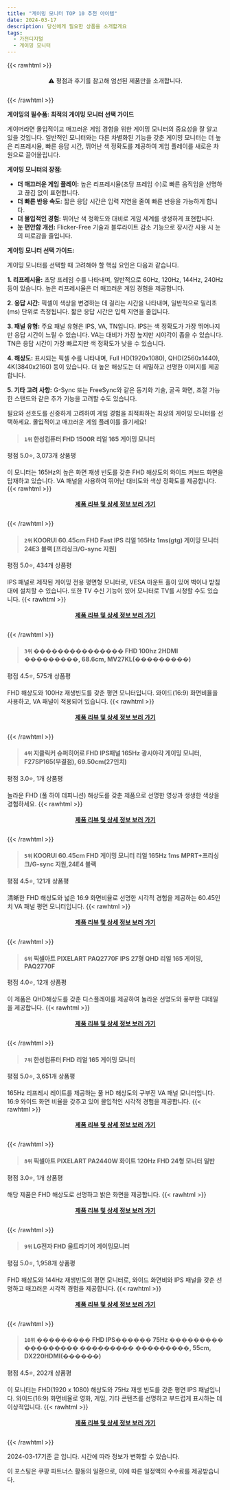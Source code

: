 ```yaml
---
title: "게이밍 모니터 TOP 10 추천 아이템"
date: 2024-03-17
description: 당신에게 필요한 상품을 소개할게요
tags:
  - 가전디지털
  - 게이밍 모니터
---
```

{{< rawhtml >}}<div class="toc" style="text-align: center; height: 50px; line-height: 2;">  <p>⚠️ 평점과 후기를 참고해 엄선된 제품만을 소개합니다.<br></p></div> {{< /rawhtml >}}

**게이밍의 필수품: 최적의 게이밍 모니터 선택 가이드**

게이머라면 몰입적이고 매끄러운 게임 경험을 위한 게이밍 모니터의 중요성을 잘 알고 있을 것입니다. 일반적인 모니터와는 다른 차별화된 기능을 갖춘 게이밍 모니터는 더 높은 리프레시율, 빠른 응답 시간, 뛰어난 색 정확도를 제공하여 게임 플레이를 새로운 차원으로 끌어올립니다.

**게이밍 모니터의 장점:**

* **더 매끄러운 게임 플레이:** 높은 리프레시율(초당 프레임 수)로 빠른 움직임을 선명하고 끊김 없이 표현합니다.
* **더 빠른 반응 속도:** 짧은 응답 시간은 입력 지연을 줄여 빠른 반응을 가능하게 합니다.
* **더 몰입적인 경험:** 뛰어난 색 정확도와 대비로 게임 세계를 생생하게 표현합니다.
* **눈 편안함 개선:** Flicker-Free 기술과 블루라이트 감소 기능으로 장시간 사용 시 눈의 피로감을 줄입니다.

**게이밍 모니터 선택 가이드:**

게이밍 모니터를 선택할 때 고려해야 할 핵심 요인은 다음과 같습니다.

**1. 리프레시율:** 초당 프레임 수를 나타내며, 일반적으로 60Hz, 120Hz, 144Hz, 240Hz 등이 있습니다. 높은 리프레시율은 더 매끄러운 게임 경험을 제공합니다.

**2. 응답 시간:** 픽셀이 색상을 변경하는 데 걸리는 시간을 나타내며, 일반적으로 밀리초(ms) 단위로 측정됩니다. 짧은 응답 시간은 입력 지연을 줄입니다.

**3. 패널 유형:** 주요 패널 유형은 IPS, VA, TN입니다. IPS는 색 정확도가 가장 뛰어나지만 응답 시간이 느릴 수 있습니다. VA는 대비가 가장 높지만 시야각이 좁을 수 있습니다. TN은 응답 시간이 가장 빠르지만 색 정확도가 낮을 수 있습니다.

**4. 해상도:** 표시되는 픽셀 수를 나타내며, Full HD(1920x1080), QHD(2560x1440), 4K(3840x2160) 등이 있습니다. 더 높은 해상도는 더 세밀하고 선명한 이미지를 제공합니다.

**5. 기타 고려 사항:** G-Sync 또는 FreeSync와 같은 동기화 기술, 굴곡 화면, 조절 가능한 스탠드와 같은 추가 기능을 고려할 수도 있습니다.

필요와 선호도를 신중하게 고려하여 게임 경험을 최적화하는 최상의 게이밍 모니터를 선택하세요. 몰입적이고 매끄러운 게임 플레이를 즐기세요!


>#### `1위` 한성컴퓨터 FHD 1500R 리얼 165 게이밍 모니터
평점 5.0⭐, 3,073개 상품평

이 모니터는 165Hz의 높은 화면 재생 빈도를 갖춘 FHD 해상도의 와이드 커브드 화면을 탑재하고 있습니다. VA 패널을 사용하여 뛰어난 대비도와 색상 정확도를 제공합니다.
{{< rawhtml >}}<div class="toc" style="text-align: center; height: 50px; line-height: 2;"><p><b><a href="https://link.coupang.com/re/AFFSDP?lptag=AF5033054&pageKey=229430068&itemId=727496667&vendorItemId=4839882965&traceid=V0-153-90b92c24105ac818&requestid=20240317182628551077650421&token=31850C%7CMIXED">제품 리뷰 및 상세 정보 보러 가기</a></b><br></p> </div>{{< /rawhtml >}}

>#### `2위` KOORUI 60.45cm FHD Fast IPS 리얼 165Hz 1ms(gtg) 게이밍 모니터 24E3 블랙 [프리싱크/G-sync 지원]
평점 5.0⭐, 434개 상품평

IPS 패널로 제작된 게이밍 전용 평면형 모니터로, VESA 마운트 홀이 있어 벽이나 받침대에 설치할 수 있습니다. 또한 TV 수신 기능이 있어 모니터로 TV를 시청할 수도 있습니다.
{{< rawhtml >}}<div class="toc" style="text-align: center; height: 50px; line-height: 2;"><p><b><a href="https://link.coupang.com/re/AFFSDP?lptag=AF5033054&pageKey=7434027963&itemId=19315340231&vendorItemId=86457367323&traceid=V0-153-dc55cfa95395e430&requestid=20240317182628551077650421&token=31850C%7CMIXED">제품 리뷰 및 상세 정보 보러 가기</a></b><br></p> </div>{{< /rawhtml >}}

>#### `3위` ��������������� FHD 100hz 2HDMI ���������, 68.6cm, MV27KL(���������)
평점 4.5⭐, 575개 상품평

FHD 해상도와 100Hz 재생빈도를 갖춘 평면 모니터입니다. 와이드(16:9) 화면비율을 사용하고, VA 패널이 적용되어 있습니다.
{{< rawhtml >}}<div class="toc" style="text-align: center; height: 50px; line-height: 2;"><p><b><a href="https://link.coupang.com/re/AFFSDP?lptag=AF5033054&pageKey=6233901061&itemId=12544254994&vendorItemId=79812645105&traceid=V0-153-c46e75bdb292ab08&clickBeacon=nphPcQmrSWyLQpi_npE7oi9ks7okmizOdHY4nRjDs209hN4Jrs_W-Kg_oU3lzIaJL6qaQKO7cFsqhJ5sizTTXTTn_0YF4KsPtJGa-9igwhQ7LdHmZhocgy7ZJG4w8H0NJ5oIMheo4RFOiijwxVVZAufsEweQS9VIBzxFueNlnOKsFh0wFR2Y9HC-rl_ndVifAJlUGNmHt6OT9r89k_LHOEZw-LjhZCStOzYOmb6j6V6629RGYiQuxhNXvIgE6MAY-H0qM8cigFfmoLvMh_M0cbPZvFyyODr76Xoe821hLwKDhZgrjjEd6sLfXS8wMJ92YCCZFtCeNJR0eCUVwdwr9ux01iwg6EtYO56N8IRk95q0xDK_TLBcy948vm_MXFQ28saP26W9iI5qoJMkltB6qcSwiaAD91FOzdnbGeoaZleCvD4eDsgDem6Y0hj90LIbfUnsk69Ed0FcHwjivItd2hjy7c2hpAGvs_4tu0ynnMU_LZOFhWkaukoJ_CBnGI3Xe97D6_Mcc_PSGQw9TORPSyeSm7xiBcFx3yHNSfJtpUXxgS46h9pfsxAEJi5R5U5fnvG6jaOuZ31o_HBMoegVy2ypU9WY9XcjMBZMVVI4X65zdy1_5hHizgC5LhfEpRfP5Vpko4DpVTGaKRaf8GtPOU0KfZ4Ab_xtnJN_kB99571QiWCi8LnNRE-SLyGrDXxSOl-TXNrX7Ryinhjwankpa-53cgyp87vXrb3Mz04zjUiBbBxia16rej-g99gpMgl5j1_dYVf-zTLRtwOF047h7z1blDwlCBuv6FY0P-0J_63GT3kFtA3r9cChtw3Xp1rjq3DhNMy3CrD7VAM0h5TmZ63uI7Vv7uNAsb9HAn9bbDFJvaQd1joDH-DoJaY1Gk7q4rznetohSU49mNRsL0xuY9V6xt-85kTaqqWtIzZ5DGEScByckALFkJo%3D&requestid=20240317182628551077650421&token=31850C%7CMIXED">제품 리뷰 및 상세 정보 보러 가기</a></b><br></p> </div>{{< /rawhtml >}}

>#### `4위` 지클릭커 슈퍼히어로 FHD IPS패널 165Hz 광시야각 게이밍 모니터, F27SP165(무결점), 69.50cm(27인치)
평점 3.0⭐, 1개 상품평

놀라운 FHD (풀 하이 데피니션) 해상도를 갖춘 제품으로 선명한 영상과 생생한 색상을 경험하세요.
{{< rawhtml >}}<div class="toc" style="text-align: center; height: 50px; line-height: 2;"><p><b><a href="https://link.coupang.com/re/AFFSDP?lptag=AF5033054&pageKey=7779073391&itemId=21020326671&vendorItemId=88083620257&traceid=V0-153-cd2f956ddb6cc50c&clickBeacon=_-d9ODLNObppNpSR_zqvHlXVWBiqViq_mHEKcRRB5SRQMXMCpwCnKr_1PPWfZHavkcpDoqZKr_XHp31SFvOmeYKHBNNXJSaNFmInR7wMxT2LEWXeiYuvbVPcfsLkUp45puk1v7xuAWy5UkkSnLb1CnuMS54-t83w8VyB_PhH5pDAhFbt-NDiw7xvveTV9i7uRfDbaBD4tkb9D6rAwCNcVr9Jf4kddoSOiF3rRPF2VkJMMpyG0sZLycdjYpPDUc2bpJg353iB5f2bDPY-fkbnuMl6xbcYEMvPI0c0Hu4lytqSUw4p-3U60moolSdifm8Zn6a5ZBHmm503y9i67hN8rHZBX9Cz12VEvKajUGdMU6ESXZLwM1vpWgMqKvHv9zXumBZXMXimQIP06oqVwe27p2AA0Gw3vYVL2zBeWbBelK6O8HwNFK4bJsokDokqZ6xn8ezKO6wRCQgB2fOet-yAp9VCSnHCb18Sz7RJXmAsCZY9f0sJ0iG53iyv8Fod7N_Fg-xID0bx6hfLzIpwIvAxfZUNKMIsNkfac2PmlyAD6z-yIy5_Og77iDu0u_QFMde4uJxlNx5O1vbl6TTij-826acz1DDy50pXZwrJA63WmR3NCBPQ8-3f4YJeOTop9RVqtCf0wNaxJw5Cq7afgip4OeHRezji78F3B_ewSM1_96SLAqFUF0l4-65Gv0j-X-Urb7yrMAUIGCGWiMO8Jmlhou7cs6AwQni7vLoyX3wb1vl_KkHvtVkvwRswToa_Y4Nk1OSzPYGh7JCvTGje-YOMdl1Fp8wX_itvAvHklmIszAlxqy12qwAq695vul9A_9xKhwlu1Fmdr_qyR9nUn2QzlvwTDk2HI28g5zbuz5kcC2BfKSn9bR-tJaZKFriA2rcaI06w6Fy9MYjN5TSeNqTQSlBwVjuSb0sCHYpLSjygqNYlK87sQMCMpg%3D%3D&requestid=20240317182628551077650421&token=31850C%7CMIXED">제품 리뷰 및 상세 정보 보러 가기</a></b><br></p> </div>{{< /rawhtml >}}

>#### `5위` KOORUI 60.45cm FHD 게이밍 모니터 리얼 165Hz 1ms MPRT+프리싱크/G-sync 지원,24E4 블랙
평점 4.5⭐, 121개 상품평

清晰한 FHD 해상도와 넓은 16:9 화면비율로 선명한 시각적 경험을 제공하는 60.45인치 VA 패널 평면 모니터입니다.
{{< rawhtml >}}<div class="toc" style="text-align: center; height: 50px; line-height: 2;"><p><b><a href="https://link.coupang.com/re/AFFSDP?lptag=AF5033054&pageKey=7640065642&itemId=20297247374&vendorItemId=87392018814&traceid=V0-153-7592ef59f0f42453&requestid=20240317182628551077650421&token=31850C%7CMIXED">제품 리뷰 및 상세 정보 보러 가기</a></b><br></p> </div>{{< /rawhtml >}}

>#### `6위` 픽셀아트 PIXELART PAQ2770F IPS 27형 QHD 리얼 165 게이밍, PAQ2770F
평점 4.0⭐, 12개 상품평

이 제품은 QHD해상도를 갖춘 디스플레이를 제공하여 놀라운 선명도와 풍부한 디테일을 제공합니다.
{{< rawhtml >}}<div class="toc" style="text-align: center; height: 50px; line-height: 2;"><p><b><a href="https://link.coupang.com/re/AFFSDP?lptag=AF5033054&pageKey=7478467057&itemId=19529092494&vendorItemId=86636478944&traceid=V0-153-3ef2110af835c5d4&clickBeacon=Qf_digzykT7q4FH0QTsvVVzsOX1vuAfMZWioUrsC7wpKw4paT9-bJavSW0BAFNaaQWuO6iOscQD0qHQ0mpMIIL9oc4aixfUBeh586D8xkCaS3Gd8FPGuS3i0zwdc_Z4glAmVKQnDfE3ImZlJ3DUyO5ijwUFv-4Metu5mDNfn9wcOF82zzDBoFmp8E0ssMGqSAVBWb6qyzf25x_NcsL387dMbmwzTb7HPAEVFFEjpX6-R6BHu7a4OS6IGHuj2nfr7iuctiDkn2Cay4aOTn9pUfDInZcksM1oWmbNpnCfTaICqmIPcYg96jUPzS5z0dcBTyqfb6pV-hhWFSjfjnJ5VNNb5lK10UnsJbO6p64mORh7pxq4Er4Xa-NZJ_NuoUw7ho8G2xyXSGg8kklnEYbt7ic1Az_NMu-es0RDVMtdy1Dsuxukq1CfATeY0-pMkY27sX0JXC7MaXaOQqloGiKfqBgy6Scdld1YLHFYhpKDTOVToV2d4YkvbMxwfIzx_pZu2OHIIVR727fdcdlGUr7sBC1DGRKYK53f7odafc8bvMzauOo3ZQ74f16BCO50pgqjk7iAOxCuj_QEx8TeI2_2gTMVVpBDqXjnBKnpyMUkbkpSlx632nqVhO3XAeKMOw_iEFtlbJSlK_QXv8DtaO-p1O_aXfU8Q0YPQrxzV-dSAeWfxrlBDiukf-zh3ypHoSIOt95SbDnQBe-yIy3sTtDiVxXnlo7eviS5lm99cZpdvY2AJ5ysHDXqhe5QWpl-QB7Kchjw1GEwFR-qy2JIyzt4Yx0pIHZgLWjtrzTnKRa7YYeSrI7a6S6A8rMBKaPUgv1Fs8yVUslekwtHsjE8YQo8diPJB11YyqaQwzIBJOwhsC906x2jZpVK1S-aRgClpH-KyulZYBfDHNzWcKXENZ4o1j8UCHRr8x6lRWCKYetnce8uUsHMCYHs8cB2uQA%3D%3D&requestid=20240317182628551077650421&token=31850C%7CMIXED">제품 리뷰 및 상세 정보 보러 가기</a></b><br></p> </div>{{< /rawhtml >}}

>#### `7위` 한성컴퓨터 FHD 리얼 165 게이밍 모니터
평점 5.0⭐, 3,651개 상품평

165Hz 리프레시 레이트를 제공하는 풀 HD 해상도의 구부진 VA 패널 모니터입니다. 16:9 와이드 화면 비율을 갖추고 있어 몰입적인 시각적 경험을 제공합니다.
{{< rawhtml >}}<div class="toc" style="text-align: center; height: 50px; line-height: 2;"><p><b><a href="https://link.coupang.com/re/AFFSDP?lptag=AF5033054&pageKey=233503305&itemId=741493886&vendorItemId=4872521437&traceid=V0-153-f7a2308e238d5db9&requestid=20240317182628551077650421&token=31850C%7CMIXED">제품 리뷰 및 상세 정보 보러 가기</a></b><br></p> </div>{{< /rawhtml >}}

>#### `8위` 픽셀아트 PIXELART PA2440W 화이트 120Hz FHD 24형 모니터 일반
평점 3.0⭐, 1개 상품평

해당 제품은 FHD 해상도로 선명하고 밝은 화면을 제공합니다.
{{< rawhtml >}}<div class="toc" style="text-align: center; height: 50px; line-height: 2;"><p><b><a href="https://link.coupang.com/re/AFFSDP?lptag=AF5033054&pageKey=7608324345&itemId=20143678181&vendorItemId=87246372029&traceid=V0-153-8bacce04337eb00a&clickBeacon=egB-oxsHoT7URdpHehIiwPYI3BctCWBooJ9wt-RAJDtqwxWANvRAERW5umRB0k4m1cZy6G0JxVVHSsu8pKSzogq9pTrcBsHXkhOlVLxK620DhtOw-qoCz5wmcd002eXUvBPuMycwJ0yKtHs5Sgee6W2uD2oPES0JYK3kWVUc777L5e-ScKNBJ-ASK-w9ocnvB3ZfZN_kRcaDInZYKCqa7s6h0OjNUIbAePS8_MBRELOECou9IY2sDzV7EivTS22DO2lSC7gsrm2GqybwTd9Mq77ml8CpE54kUTAFtYYIk_YKuR9jz_0DzHBjo4G6RqD1uMlRg4VaT6GBHKZAcluLYlU9rRpy9ks7gvGkeLphEutCGtjv1Gzl1SsPGnGn1kRJGX3igoEeojOhw_wFqN5O28ZYjYxmR8nz2pLTGyLPRr_41NiwJgT7BS1qUNRKPcE9xe2HeS65kFf2yM6eRE_PhYmO9MWVzVOTibrk5hfYPipk9lYwlJdLX21qkItFMvWCrOQShTjBzkxiOByHBcXo2GWbS92OwJdEMAexRsPlw88HYALkAnKnp8-Bc3mspqCX7iEakSjgztzU5b2cyxVXZl28J0EL1NfpwFK0CuBReMhIsI3DOYbB4T_uajHDJ4e0v4odGweJojxLtinyX70iir3uCeC7RFTO6btOXGt-kDTH5dDSw-1diOAenenabFe3QnXG9yhPnsgpnihZGNULGLrWs-Gs1RxTfSqM9v-hAoeD7hlbWzZy8CIfqLk5wIhUlCaIZoC7JXB8l11IKJEEPEaF9MTOuL0UzgbDFuUV76mltUK7bF8wfUH1Y651r8Sk5mQAzR2iRjr0xyaLJQap5pCfylTbEkRpVrPdNX7Iw0osB5eKY06d9Kt9zOwbdY71Ys0bMIeojg4BX-f4bGXLjyhC5LoCEUuSVwryrlh-WL4_yHmqEh7Ig1QZbQ%3D%3D&requestid=20240317182628551077650421&token=31850C%7CMIXED">제품 리뷰 및 상세 정보 보러 가기</a></b><br></p> </div>{{< /rawhtml >}}

>#### `9위` LG전자 FHD 울트라기어 게이밍모니터
평점 5.0⭐, 1,958개 상품평

FHD 해상도와 144Hz 재생빈도의 평면 모니터로, 와이드 화면비와 IPS 패널을 갖춘 선명하고 매끄러운 시각적 경험을 제공합니다.
{{< rawhtml >}}<div class="toc" style="text-align: center; height: 50px; line-height: 2;"><p><b><a href="https://link.coupang.com/re/AFFSDP?lptag=AF5033054&pageKey=7802327624&itemId=17684272406&vendorItemId=84849444322&traceid=V0-153-142a9d4fd7c53769&requestid=20240317182628551077650421&token=31850C%7CMIXED">제품 리뷰 및 상세 정보 보러 가기</a></b><br></p> </div>{{< /rawhtml >}}

>#### `10위` ��������� FHD IPS������ 75Hz ��������� ��������� ��������� ���������, 55cm, DX220HDMI(������)
평점 4.5⭐, 202개 상품평

이 모니터는 FHD(1920 x 1080) 해상도와 75Hz 재생 빈도를 갖춘 평면 IPS 패널입니다. 와이드(16:9) 화면비율로 영화, 게임, 기타 콘텐츠를 선명하고 부드럽게 표시하는 데 이상적입니다.
{{< rawhtml >}}<div class="toc" style="text-align: center; height: 50px; line-height: 2;"><p><b><a href="https://link.coupang.com/re/AFFSDP?lptag=AF5033054&pageKey=6379629584&itemId=13548716708&vendorItemId=84936858971&traceid=V0-153-aa8a5bb5c680a904&clickBeacon=xZ-rCOIaR9lLRFXJxTm9XTXKTLrp60uVihHS84Kjl4kBKoleFTX5-emuRYNTre1Cwrkds1ss7xipqO3BZS3FVC3fcBThxbvCpzD5-lfI9w9w894GOgWj4O1NrxGTAqTIp4u_LBnqiy0Ns5-Edfujar_c1Wz-mHKlQfcLj0_DJGMgZRKDAdzxLCA_2xpyyAf8aKlp2kAvcNKdxlih97FYWLb9xnSW658c6DKLJH75Q8HoyzV0tzrDLqCrLuE9bNsVGveSTuLZfXKP5PhDiVmLicic3OGWEb8pUSlflR_Zht_ID8x65HF8ynTLgCTzwrbbl82Ft55o3SmsU3yE4zvK3DaCB70sB84Q-RACwpzDRwT54bgsnd2K6312JmtXrZ9L9adQo7SLGzmpRYylLXxjOTneEO9lFYyLfqfg78nHec21TZzRSEmw3BvRIW9ECzS9XDVvD_yKjgIDQZxOWzeuTCXf4Qi3Tvue9YndbDuRQhdJxfX0Q1E-NzwimuzuoO37YDGu8lXhGDz22FF4sVKkzRqip7iJqXazLe34c4V4irHLOjL9gu1jgg3VH48rn7Uz3f_Knl4imBmQrmw2I9TssjeYJIrec3iq_YIcZXM9bObpv-9-QWfIBz1M9gYgBtUHnPDHJA8wulID5vPPh2Hv6_QBggC3H38jzPPKDDQA32lcBhW0QNlCjyExIXvR8ilM3JzHb1sc1fvUliwQymf8Sz0jSt8gbkszy0Dsy5NyhliWPxVIZDW5D40zMI2vcmRqS8kaaQj_GsYxNMkBxBCv2mae7hVvRdvtCnUIxT8yzNAz_tMcHKzM8tVacRslkQXhmZ0AcPXD5n77esHdM40e5mExAEpVDre63Jd6gwyvFSpty7G0Trq5FFwLhjuKFyNL5PAhWz8yThGJ9kZUsOYjKFLDmNkhAnlgP0qOTau4mRIHdtwUj5G0BJeLGF8g0A%3D%3D&requestid=20240317182628551077650421&token=31850C%7CMIXED">제품 리뷰 및 상세 정보 보러 가기</a></b><br></p> </div>{{< /rawhtml >}}


2024-03-17기준 글 입니다.
시간에 따라 정보가 변화할 수 있습니다.

이 포스팅은 쿠팡 파트너스 활동의 일환으로, 이에 따른 일정액의 수수료를 제공받습니다.